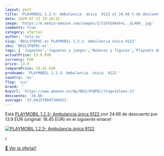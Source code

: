 ```yaml
---
layout: post
title: 'PLAYMOBIL 1.2.3- Ambulancia  única  9122 al 24.66 % de descuento'
date: 2020-07-23 19:10:32
image: 'https://m.media-amazon.com/images/I/51kXS9Aah+L._SL400_.jpg'
comments: true
category: ofertas
author: 'tole.es'
slug: 'B01LYFQP6C-es PLAYMOBIL 1.2.3- Ambulancia única 9122'
sku: 'B01LYFQP6C-es'
tags: [ 'Juguetes','Juguetes y juegos','Muñecos y figuras','Playsets de figuras de juguete para niños','playmobil', ]
actualPrice: 13.9 EUR
currency: EUR
price: 13.9
comparePrice: 18.45 EUR
prodname: 'PLAYMOBIL 1.2.3- Ambulancia  única  9122 '
country: 'es'
flag: '🇪🇸'
brand: ''
buyurl: 'https://www.amazon.es/dp/B01LYFQP6C/?tag=tolees-21'
descuento: '24.66'
average: '13.641578947368421'
---
```


Está [PLAYMOBIL 1.2.3- Ambulancia  única  9122 ](https://www.amazon.es/dp/B01LYFQP6C/?tag=tolees-21) con 24.66 de descuento por 13.9 EUR (original: 18.45 EUR) en el siguiente enlace!

[![PLAYMOBIL 1.2.3- Ambulancia  única  9122](https://m.media-amazon.com/images/I/51kXS9Aah+L._SL400_.jpg)](https://www.amazon.es/dp/B01LYFQP6C/?tag=tolees-21)

ℹ️:


[🛒 Ver la oferta!!](https://www.amazon.es/dp/B01LYFQP6C/?tag=tolees-21)
